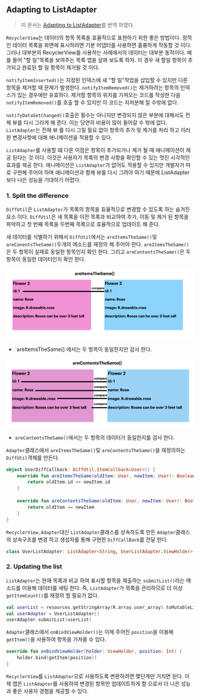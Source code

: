 ## Adapting to ListAdapter

> 이 문서는 [Adapting to ListAdapter](https://medium.com/androiddevelopers/adapting-to-listadapter-341da4218f5b)를 번역 하였다. 

`RecyclerView`는 데이터의 항목 목록을 효율적으로 표현하기 위한 좋은 방법이다. 정적인 데이터 목록을 화면에 표시하려면 기본 어댑터를 사용하면 훌륭하게 작동할 것 이다. 그러나 대부분의 RecyclerView를 사용하는 사례에서의 데이터는 대부분 동적이다. 예를 들어 "할 일"목록을 보여주는 목록 앱을 살펴 보도록 하자. 이 경우 새 할일 항목이 추가되고 완료된 할 일 항목이 제거될 것 이다. 

`notifyItemInserted()`는 지정된 인덱스에 새 "할 일"작업을 삽입할 수 있지만 다른 항목을 제거할 때 문제가 발생한다. `notifyItemRemoved()`는 제거하려는 항목의 인덱스가 있는 경우에만 유효하다. 제거할 항목의 위치를 가져오는 코드를 작성한 다음 `notifyItemRemoved()`를 호출 할 수 있지만 이 코드는 지저분해 질 수밖에 없다. 

`notifyDataSetChanged()`호출은 필수는 아니지만 변경되지 않은 부분에 대해서도 전체 뷰를 다시 그리게 해 준다. 이는 당연히 비용이 많이 들어갈 수 밖에 없다. `ListAdapter`는 전체 뷰 를 다시 그릴 필요 없이 항목의 추가 및 제거를 처리 하고 이러한 변경사항에 대해 애니메이션을 적용할 수 있다. 

`ListAdapter`를 사용할 떄 다른 이점은 항목이 추가되거나 제거 될 때 애니메이션이 제공 된다는 것 이다. 이것은 사용자가 목록의 변경 사항을 확인할 수 있는 멋진 시각적인 효과를 제공 한다. 애니메이션은 `ListAdapter`가 없어도 적용할 수 있지만 개발자가 따로 구현해 주어야 하며 애니메이션과 함께 뷰를 다시 그려야 하기 때문에 ListAdapter보다 나은 성능을 기대하기 어렵다. 

### 1. Split the difference

`DiffUtil`은 `ListAdapter`가 목록의 항목을 효율적으로 변경할 수 있도록 하는 숨겨진 요소 이다. `DiffUtil`은 새 목록을 이전 목록과 비교하여 추가, 이동 및 제거 된 항목을 파악하고 첫 번째 목록을 두번째 목록으로 효율적으로 업데이트 해 준다. 

새 데이터를 식별하기 위해서 `DiffUtil`에서는 `areItemsTheSame()`및 `areConentsTheSame()`두개의 메소드를 재정의 해 주어야 한다. `areItemsTheSame()`은 두 항목이 실제로 동일한 항목인지 확인 한다. 그리고 `areContentsTheSame()`은 두 항목이 동일한 데이터인지 확인 한다. 

![areItemsTheSame()](./images/0_NRO2Sg2SJHbNOpl9.png)

  - `areItemsTheSame() 에서는 두 항목이 동일한지만 검사 한다. 

![areContentsTheSame()](./images/1_qGBhZoS8bC8UbEYyeucwGw.png)

  - `areContentsTheSame()`에서는 두 항목의 데이터가 동일한지를 검사 한다. 

`Adapter`클래스에서 `areItemsTheSame()`및 `areContentsTheSame()`을 재정의하는 `DiffUtil`객체를 만든다. 

```kotlin
object UserDiffCallback: DiffUtil.ItemCallback<User>() {
    override fun areItemsTheSame(oldItem: User, newItem: User): Boolean {
        return oldItem.id == newItem.id
    }

    override fun areContentsTheSame(oldItem: User, newItem: User): Boolean {
        return oldItem == newItem
    }
}
```

`RecyclerView.Adapter`대신 `ListAdapter`클래스를 상속하도록 만든 `Adapter`클래스의 상속구조를 변경 하고 생성자를 통해 구현한 `DiffCallBack`를 전달 한다. 

```kotlin
class UserListAdapter: ListAdapter<String, UserListAdapter.ViewHolder>(UserDiffCallback)
```

### 2. Updating the list

`ListAdapter`는 현재 목록과 비교 하여 표시할 항목을 제출하는 `submitList()`라는 메소드를 이용해 데이터를 세팅 한다. 즉, `ListAdapter`가 목록을 관리하므로 더 이상 `getItemCount()`를 재정의 할 필요가 없다. 

```kotlin
val userList = resources.getStringArray(R.array.user_array).toMutableList()
val userAdapter = UserListAdapter()
userAdapter.submitList(userList)
```

`Adapter`클래스에서 `onBindViewHolder()`는 이제 주어진 `position`을 이용해 `getItem()`을 사용하여 항목을 가져올 수 있다. 

```kotlin
override fun onBindViewHolder(holder: ViewHolder, position: Int) {
    holder.bind(getItem(position))
}
```

`RecyclerView`를 `ListAdapter`으로 사용하도록 변환하려면 몇단계만 거치면 된다. 이제 앱은 `ListAdapter`를 사용하여 변경된 항목만 업데이트하게 함 으로서 더 나은 성능과 좋은 사용자 경험을 제공할 수 있다. 